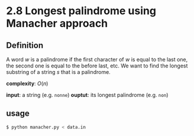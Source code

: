 # 2.8 Longest palindrome using Manacher approach

## Definition

A word _w_ is a palindrome if the first character of _w_ is equal to the last one, the second one is equal to the before last, etc.
We want to find the longest substring of a string _s_ that is a palindrome.

**complexity**: _O_(_n_)

**input**: a string (e.g. `nonne`)
**ouptut**: its longest palindrome (e.g. `non`)

## usage

```sh
$ python manacher.py < data.in
```
